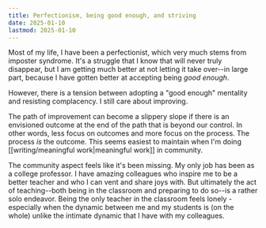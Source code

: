 ```yaml
---
title: Perfectionism, being good enough, and striving
date: 2025-01-10
lastmod: 2025-01-10
---
```


Most of my life, I have been a perfectionist, which very much stems from imposter syndrome. It's a struggle that I know that will never truly disappear, but I am getting much better at not letting it take over--in large part, because I have gotten better at accepting being *good enough*.

However, there is a tension between adopting a "good enough" mentality and resisting complacency. I still care about improving. 

The path of improvement can become a slippery slope if there is an envisioned outcome at the end of the path that is beyond our control. In other words, less focus on outcomes and more focus on the process. The process *is* the outcome. This seems easiest to maintain when I'm doing [[writing/meaningful work|meaningful work]] in community.

The community aspect feels like it's been missing. My only job has been as a college professor. I have amazing colleagues who inspire me to be a better teacher and who I can vent and share joys with. But ultimately the act of teaching--both being in the classroom and preparing to do so--is a rather solo endeavor. Being the only teacher in the classroom feels lonely - especially when the dynamic between me and my students is (on the whole) unlike the intimate dynamic that I have with my colleagues.
